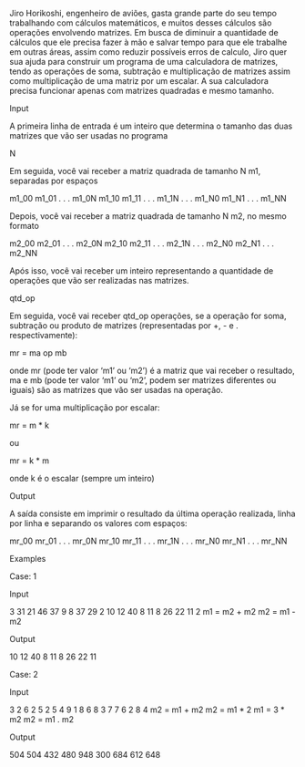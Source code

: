 Jiro Horikoshi, engenheiro de aviões, gasta grande parte do seu tempo trabalhando com cálculos matemáticos, e muitos desses cálculos são operações envolvendo matrizes. Em busca de diminuir a quantidade de cálculos que ele precisa fazer à mão e salvar tempo para que ele trabalhe em outras áreas, assim como reduzir possíveis erros de calculo, Jiro quer sua ajuda para construir um programa de uma calculadora de matrizes, tendo as operações de soma, subtração e multiplicação de matrizes assim como multiplicação de uma matriz por um escalar. A sua calculadora precisa funcionar apenas com matrizes quadradas e mesmo tamanho.

Input

A primeira linha de entrada é um inteiro que determina o tamanho das duas matrizes que vão ser usadas no programa

N

Em seguida, você vai receber a matriz quadrada de tamanho N m1, separadas por espaços

m1_00 m1_01 . . . m1_0N
m1_10 m1_11 . . . m1_1N
. . .
m1_N0 m1_N1 . . . m1_NN

Depois, você vai receber a matriz quadrada de tamanho N m2, no mesmo formato

m2_00 m2_01 . . . m2_0N
m2_10 m2_11 . . . m2_1N
. . .
m2_N0 m2_N1 . . . m2_NN

Após isso, você vai receber um inteiro representando a quantidade de operações que vão ser realizadas nas matrizes.

qtd_op

Em seguida, você vai receber qtd_op operações, se a operação for soma, subtração ou produto de matrizes (representadas por +, - e . respectivamente):

mr = ma op mb

onde mr (pode ter valor ‘m1’ ou ‘m2’) é a matriz que vai receber o resultado, ma e mb (pode ter valor ‘m1’ ou ‘m2’, podem ser matrizes diferentes ou iguais) são as matrizes que vão ser usadas na operação.

Já se for uma multiplicação por escalar:

mr = m * k

ou

mr = k * m

onde k é o escalar (sempre um inteiro)

Output

A saída consiste em imprimir o resultado da última operação realizada, linha por linha e separando os valores com espaços:

mr_00 mr_01 . . . mr_0N
mr_10 mr_11 . . . mr_1N
. . .
mr_N0 mr_N1 . . . mr_NN

Examples

Case: 1

Input

3
31 21 46
37 9 8
37 29 2
10 12 40
8 11 8
26 22 11
2
m1 = m2 + m2
m2 = m1 - m2

Output

10 12 40
8 11 8
26 22 11

Case: 2

Input

3
2 6 2
5 2 5
4 9 1
8 6 8
3 7 7
6 2 8
4
m2 = m1 + m2
m2 = m1 * 2
m1 = 3 * m2
m2 = m1 . m2

Output

504 504 432
480 948 300
684 612 648
